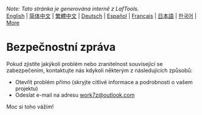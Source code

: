 <i>Note: Tato stránka je generována interně z LafTools.</i> <br/> [English](/docs/en_US/SECURITY.md)  |  [简体中文](/docs/zh_CN/SECURITY.md)  |  [繁體中文](/docs/zh_HK/SECURITY.md)  |  [Deutsch](/docs/de/SECURITY.md)  |  [Español](/docs/es/SECURITY.md)  |  [Français](/docs/fr/SECURITY.md)  |  [日本語](/docs/ja/SECURITY.md)  |  [한국어](/docs/ko/SECURITY.md) | [More](/docs/) <br/>

# Bezpečnostní zpráva

Pokud zjistíte jakýkoli problém nebo zranitelnost související se zabezpečením, kontaktujte nás kdykoli některým z následujících způsobů:

- Otevřít problém přímo (skryjte citlivé informace a podrobnosti o vašem projektu)
- Odeslat e-mail na adresu work7z@outlook.com

Moc si toho vážím!
